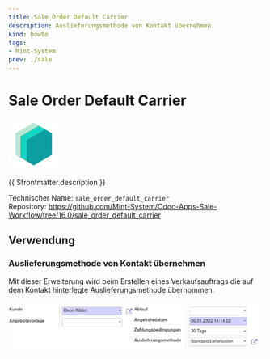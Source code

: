 ```yaml
---
title: Sale Order Default Carrier
description: Auslieferungsmethode von Kontakt übernehmen.
kind: howto
tags:
- Mint-System
prev: ./sale
---
```

# Sale Order Default Carrier
![icon_oms_box](attachments/icons_odoo_mint_system.png)

{{ $frontmatter.description }}

Technischer Name: `sale_order_default_carrier`\
Repository: <https://github.com/Mint-System/Odoo-Apps-Sale-Workflow/tree/16.0/sale_order_default_carrier>

## Verwendung

### Auslieferungsmethode von Kontakt übernehmen

Mit dieser Erweiterung wird beim Erstellen eines Verkaufsauftrags die auf dem Kontakt hinterlegte Auslieferungsmethode übernommen.

![](attachments/Sale%20Order%20Default%20Carrier.png)
